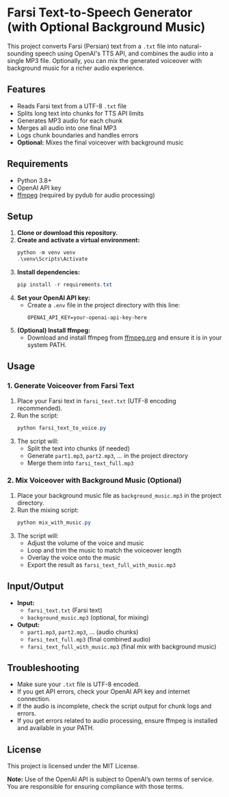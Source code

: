# Farsi Text-to-Speech Generator (with Optional Background Music)

This project converts Farsi (Persian) text from a `.txt` file into natural-sounding speech using OpenAI's TTS API, and combines the audio into a single MP3 file. Optionally, you can mix the generated voiceover with background music for a richer audio experience.

## Features
- Reads Farsi text from a UTF-8 `.txt` file
- Splits long text into chunks for TTS API limits
- Generates MP3 audio for each chunk
- Merges all audio into one final MP3
- Logs chunk boundaries and handles errors
- **Optional:** Mixes the final voiceover with background music

## Requirements
- Python 3.8+
- OpenAI API key
- [ffmpeg](https://ffmpeg.org/) (required by pydub for audio processing)

## Setup
1. **Clone or download this repository.**
2. **Create and activate a virtual environment:**
   ```powershell
   python -m venv venv
   .\venv\Scripts\Activate
   ```
3. **Install dependencies:**
   ```powershell
   pip install -r requirements.txt
   ```
4. **Set your OpenAI API key:**
   - Create a `.env` file in the project directory with this line:
     ```
     OPENAI_API_KEY=your-openai-api-key-here
     ```
5. **(Optional) Install ffmpeg:**
   - Download and install ffmpeg from [ffmpeg.org](https://ffmpeg.org/download.html) and ensure it is in your system PATH.

## Usage
### 1. Generate Voiceover from Farsi Text
1. Place your Farsi text in `farsi_text.txt` (UTF-8 encoding recommended).
2. Run the script:
   ```powershell
   python farsi_text_to_voice.py
   ```
3. The script will:
   - Split the text into chunks (if needed)
   - Generate `part1.mp3`, `part2.mp3`, ... in the project directory
   - Merge them into `farsi_text_full.mp3`

### 2. Mix Voiceover with Background Music (Optional)
1. Place your background music file as `background_music.mp3` in the project directory.
2. Run the mixing script:
   ```powershell
   python mix_with_music.py
   ```
3. The script will:
   - Adjust the volume of the voice and music
   - Loop and trim the music to match the voiceover length
   - Overlay the voice onto the music
   - Export the result as `farsi_text_full_with_music.mp3`

## Input/Output
- **Input:**
  - `farsi_text.txt` (Farsi text)
  - `background_music.mp3` (optional, for mixing)
- **Output:**
  - `part1.mp3`, `part2.mp3`, ... (audio chunks)
  - `farsi_text_full.mp3` (final combined audio)
  - `farsi_text_full_with_music.mp3` (final mix with background music)

## Troubleshooting
- Make sure your `.txt` file is UTF-8 encoded.
- If you get API errors, check your OpenAI API key and internet connection.
- If the audio is incomplete, check the script output for chunk logs and errors.
- If you get errors related to audio processing, ensure ffmpeg is installed and available in your PATH.

## License
This project is licensed under the MIT License. 

**Note:**
Use of the OpenAI API is subject to OpenAI’s own terms of service. You are responsible for ensuring compliance with those terms. 